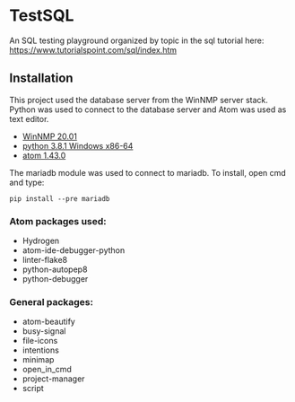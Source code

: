 # TestSQL

An SQL testing playground organized by topic in the sql tutorial here: https://www.tutorialspoint.com/sql/index.htm

## Installation

This project used the database server from the WinNMP server stack. Python was used to connect to the database server and Atom was used as text editor.

* [WinNMP 20.01](https://winnmp.wtriple.com/)
* [python 3.8.1 Windows x86-64](https://www.python.org/downloads/)
* [atom 1.43.0](https://atom.io/)

The mariadb module was used to connect to mariadb. To install, open cmd and type:

```
pip install --pre mariadb
```

### Atom packages used:

* Hydrogen
* atom-ide-debugger-python
* linter-flake8
* python-autopep8
* python-debugger

### General packages:

* atom-beautify
* busy-signal
* file-icons
* intentions
* minimap
* open_in_cmd
* project-manager
* script
